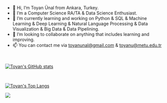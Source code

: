 - 👋 Hi, I’m Toyan Ünal from Ankara, Turkey.
- 🌱 I’m a Computer Science RA/TA & Data Science Enthusiast.
- 👀 I’m currently learning and working on Python & SQL & Machine Learning & Deep Learning & Natural Language Processing & Data Visualization & Big Data & Data Pipelining.
- 🤝 I’m looking to collaborate on anything that includes learning and improving.
- 📫 You can contact me via toyanunal@gmail.com & toyanu@metu.edu.tr

<!---
toyanunal/toyanunal is a ✨ special ✨ repository because its `README.md` (this file) appears on your GitHub profile.
You can click the Preview link to take a look at your changes.
--->

<br />

[![Toyan's GitHub stats](https://github-readme-stats.vercel.app/api?username=toyanunal&count_private=true&show_icons=true&hide=issues&include_all_commits=True&theme=vue)](https://github.com/toyanunal/github-readme-stats)

<br />

[![Toyan's Top Langs](https://github-readme-stats.vercel.app/api/top-langs/?username=toyanunal&theme=vue&layout=compact)](https://github.com/toyanunal/github-readme-stats)


<img src="https://github-readme-stats.vercel.app/api/pin/?username=toyanunal&repo=github_profile"/>
